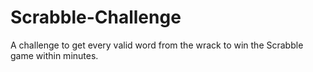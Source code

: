 # Scrabble-Challenge
A challenge to get every valid word from the wrack to win the Scrabble game within minutes.
